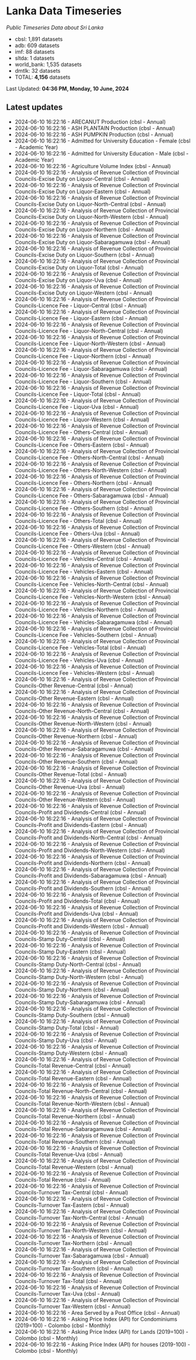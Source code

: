 # Lanka Data Timeseries
*Public Timeseries Data about Sri Lanka*

* cbsl: 1,891 datasets
* adb: 609 datasets
* imf: 88 datasets
* sltda: 1 datasets
* world_bank: 1,535 datasets
* dmtlk: 32 datasets
* TOTAL: **4,156** datasets

Last Updated: **04:36 PM, Monday, 10 June, 2024**

## Latest updates

* 2024-06-10 16:22:16 - ARECANUT Production (cbsl - Annual)
* 2024-06-10 16:22:16 - ASH PLANTAIN Production (cbsl - Annual)
* 2024-06-10 16:22:16 - ASH PUMPKIN Production (cbsl - Annual)
* 2024-06-10 16:22:16 - Admitted for University Education - Female (cbsl - Academic Year)
* 2024-06-10 16:22:16 - Admitted for University Education - Male (cbsl - Academic Year)
* 2024-06-10 16:22:16 - Agriculture Volume Index (cbsl - Annual)
* 2024-06-10 16:22:16 - Analysis of Revenue Collection of Provincial Councils-Excise Duty on Liquor-Central (cbsl - Annual)
* 2024-06-10 16:22:16 - Analysis of Revenue Collection of Provincial Councils-Excise Duty on Liquor-Eastern (cbsl - Annual)
* 2024-06-10 16:22:16 - Analysis of Revenue Collection of Provincial Councils-Excise Duty on Liquor-North-Central (cbsl - Annual)
* 2024-06-10 16:22:16 - Analysis of Revenue Collection of Provincial Councils-Excise Duty on Liquor-North-Western (cbsl - Annual)
* 2024-06-10 16:22:16 - Analysis of Revenue Collection of Provincial Councils-Excise Duty on Liquor-Northern (cbsl - Annual)
* 2024-06-10 16:22:16 - Analysis of Revenue Collection of Provincial Councils-Excise Duty on Liquor-Sabaragamuwa (cbsl - Annual)
* 2024-06-10 16:22:16 - Analysis of Revenue Collection of Provincial Councils-Excise Duty on Liquor-Southern (cbsl - Annual)
* 2024-06-10 16:22:16 - Analysis of Revenue Collection of Provincial Councils-Excise Duty on Liquor-Total (cbsl - Annual)
* 2024-06-10 16:22:16 - Analysis of Revenue Collection of Provincial Councils-Excise Duty on Liquor-Uva (cbsl - Annual)
* 2024-06-10 16:22:16 - Analysis of Revenue Collection of Provincial Councils-Excise Duty on Liquor-Western (cbsl - Annual)
* 2024-06-10 16:22:16 - Analysis of Revenue Collection of Provincial Councils-Licence Fee - Liquor-Central (cbsl - Annual)
* 2024-06-10 16:22:16 - Analysis of Revenue Collection of Provincial Councils-Licence Fee - Liquor-Eastern (cbsl - Annual)
* 2024-06-10 16:22:16 - Analysis of Revenue Collection of Provincial Councils-Licence Fee - Liquor-North-Central (cbsl - Annual)
* 2024-06-10 16:22:16 - Analysis of Revenue Collection of Provincial Councils-Licence Fee - Liquor-North-Western (cbsl - Annual)
* 2024-06-10 16:22:16 - Analysis of Revenue Collection of Provincial Councils-Licence Fee - Liquor-Northern (cbsl - Annual)
* 2024-06-10 16:22:16 - Analysis of Revenue Collection of Provincial Councils-Licence Fee - Liquor-Sabaragamuwa (cbsl - Annual)
* 2024-06-10 16:22:16 - Analysis of Revenue Collection of Provincial Councils-Licence Fee - Liquor-Southern (cbsl - Annual)
* 2024-06-10 16:22:16 - Analysis of Revenue Collection of Provincial Councils-Licence Fee - Liquor-Total (cbsl - Annual)
* 2024-06-10 16:22:16 - Analysis of Revenue Collection of Provincial Councils-Licence Fee - Liquor-Uva (cbsl - Annual)
* 2024-06-10 16:22:16 - Analysis of Revenue Collection of Provincial Councils-Licence Fee - Liquor-Western (cbsl - Annual)
* 2024-06-10 16:22:16 - Analysis of Revenue Collection of Provincial Councils-Licence Fee - Others-Central (cbsl - Annual)
* 2024-06-10 16:22:16 - Analysis of Revenue Collection of Provincial Councils-Licence Fee - Others-Eastern (cbsl - Annual)
* 2024-06-10 16:22:16 - Analysis of Revenue Collection of Provincial Councils-Licence Fee - Others-North-Central (cbsl - Annual)
* 2024-06-10 16:22:16 - Analysis of Revenue Collection of Provincial Councils-Licence Fee - Others-North-Western (cbsl - Annual)
* 2024-06-10 16:22:16 - Analysis of Revenue Collection of Provincial Councils-Licence Fee - Others-Northern (cbsl - Annual)
* 2024-06-10 16:22:16 - Analysis of Revenue Collection of Provincial Councils-Licence Fee - Others-Sabaragamuwa (cbsl - Annual)
* 2024-06-10 16:22:16 - Analysis of Revenue Collection of Provincial Councils-Licence Fee - Others-Southern (cbsl - Annual)
* 2024-06-10 16:22:16 - Analysis of Revenue Collection of Provincial Councils-Licence Fee - Others-Total (cbsl - Annual)
* 2024-06-10 16:22:16 - Analysis of Revenue Collection of Provincial Councils-Licence Fee - Others-Uva (cbsl - Annual)
* 2024-06-10 16:22:16 - Analysis of Revenue Collection of Provincial Councils-Licence Fee - Others-Western (cbsl - Annual)
* 2024-06-10 16:22:16 - Analysis of Revenue Collection of Provincial Councils-Licence Fee - Vehicles-Central (cbsl - Annual)
* 2024-06-10 16:22:16 - Analysis of Revenue Collection of Provincial Councils-Licence Fee - Vehicles-Eastern (cbsl - Annual)
* 2024-06-10 16:22:16 - Analysis of Revenue Collection of Provincial Councils-Licence Fee - Vehicles-North-Central (cbsl - Annual)
* 2024-06-10 16:22:16 - Analysis of Revenue Collection of Provincial Councils-Licence Fee - Vehicles-North-Western (cbsl - Annual)
* 2024-06-10 16:22:16 - Analysis of Revenue Collection of Provincial Councils-Licence Fee - Vehicles-Northern (cbsl - Annual)
* 2024-06-10 16:22:16 - Analysis of Revenue Collection of Provincial Councils-Licence Fee - Vehicles-Sabaragamuwa (cbsl - Annual)
* 2024-06-10 16:22:16 - Analysis of Revenue Collection of Provincial Councils-Licence Fee - Vehicles-Southern (cbsl - Annual)
* 2024-06-10 16:22:16 - Analysis of Revenue Collection of Provincial Councils-Licence Fee - Vehicles-Total (cbsl - Annual)
* 2024-06-10 16:22:16 - Analysis of Revenue Collection of Provincial Councils-Licence Fee - Vehicles-Uva (cbsl - Annual)
* 2024-06-10 16:22:16 - Analysis of Revenue Collection of Provincial Councils-Licence Fee - Vehicles-Western (cbsl - Annual)
* 2024-06-10 16:22:16 - Analysis of Revenue Collection of Provincial Councils-Other Revenue-Central (cbsl - Annual)
* 2024-06-10 16:22:16 - Analysis of Revenue Collection of Provincial Councils-Other Revenue-Eastern (cbsl - Annual)
* 2024-06-10 16:22:16 - Analysis of Revenue Collection of Provincial Councils-Other Revenue-North-Central (cbsl - Annual)
* 2024-06-10 16:22:16 - Analysis of Revenue Collection of Provincial Councils-Other Revenue-North-Western (cbsl - Annual)
* 2024-06-10 16:22:16 - Analysis of Revenue Collection of Provincial Councils-Other Revenue-Northern (cbsl - Annual)
* 2024-06-10 16:22:16 - Analysis of Revenue Collection of Provincial Councils-Other Revenue-Sabaragamuwa (cbsl - Annual)
* 2024-06-10 16:22:16 - Analysis of Revenue Collection of Provincial Councils-Other Revenue-Southern (cbsl - Annual)
* 2024-06-10 16:22:16 - Analysis of Revenue Collection of Provincial Councils-Other Revenue-Total (cbsl - Annual)
* 2024-06-10 16:22:16 - Analysis of Revenue Collection of Provincial Councils-Other Revenue-Uva (cbsl - Annual)
* 2024-06-10 16:22:16 - Analysis of Revenue Collection of Provincial Councils-Other Revenue-Western (cbsl - Annual)
* 2024-06-10 16:22:16 - Analysis of Revenue Collection of Provincial Councils-Profit and Dividends-Central (cbsl - Annual)
* 2024-06-10 16:22:16 - Analysis of Revenue Collection of Provincial Councils-Profit and Dividends-Eastern (cbsl - Annual)
* 2024-06-10 16:22:16 - Analysis of Revenue Collection of Provincial Councils-Profit and Dividends-North-Central (cbsl - Annual)
* 2024-06-10 16:22:16 - Analysis of Revenue Collection of Provincial Councils-Profit and Dividends-North-Western (cbsl - Annual)
* 2024-06-10 16:22:16 - Analysis of Revenue Collection of Provincial Councils-Profit and Dividends-Northern (cbsl - Annual)
* 2024-06-10 16:22:16 - Analysis of Revenue Collection of Provincial Councils-Profit and Dividends-Sabaragamuwa (cbsl - Annual)
* 2024-06-10 16:22:16 - Analysis of Revenue Collection of Provincial Councils-Profit and Dividends-Southern (cbsl - Annual)
* 2024-06-10 16:22:16 - Analysis of Revenue Collection of Provincial Councils-Profit and Dividends-Total (cbsl - Annual)
* 2024-06-10 16:22:16 - Analysis of Revenue Collection of Provincial Councils-Profit and Dividends-Uva (cbsl - Annual)
* 2024-06-10 16:22:16 - Analysis of Revenue Collection of Provincial Councils-Profit and Dividends-Western (cbsl - Annual)
* 2024-06-10 16:22:16 - Analysis of Revenue Collection of Provincial Councils-Stamp Duty-Central (cbsl - Annual)
* 2024-06-10 16:22:16 - Analysis of Revenue Collection of Provincial Councils-Stamp Duty-Eastern (cbsl - Annual)
* 2024-06-10 16:22:16 - Analysis of Revenue Collection of Provincial Councils-Stamp Duty-North-Central (cbsl - Annual)
* 2024-06-10 16:22:16 - Analysis of Revenue Collection of Provincial Councils-Stamp Duty-North-Western (cbsl - Annual)
* 2024-06-10 16:22:16 - Analysis of Revenue Collection of Provincial Councils-Stamp Duty-Northern (cbsl - Annual)
* 2024-06-10 16:22:16 - Analysis of Revenue Collection of Provincial Councils-Stamp Duty-Sabaragamuwa (cbsl - Annual)
* 2024-06-10 16:22:16 - Analysis of Revenue Collection of Provincial Councils-Stamp Duty-Southern (cbsl - Annual)
* 2024-06-10 16:22:16 - Analysis of Revenue Collection of Provincial Councils-Stamp Duty-Total (cbsl - Annual)
* 2024-06-10 16:22:16 - Analysis of Revenue Collection of Provincial Councils-Stamp Duty-Uva (cbsl - Annual)
* 2024-06-10 16:22:16 - Analysis of Revenue Collection of Provincial Councils-Stamp Duty-Western (cbsl - Annual)
* 2024-06-10 16:22:16 - Analysis of Revenue Collection of Provincial Councils-Total Revenue-Central (cbsl - Annual)
* 2024-06-10 16:22:16 - Analysis of Revenue Collection of Provincial Councils-Total Revenue-Eastern (cbsl - Annual)
* 2024-06-10 16:22:16 - Analysis of Revenue Collection of Provincial Councils-Total Revenue-North-Central (cbsl - Annual)
* 2024-06-10 16:22:16 - Analysis of Revenue Collection of Provincial Councils-Total Revenue-North-Western (cbsl - Annual)
* 2024-06-10 16:22:16 - Analysis of Revenue Collection of Provincial Councils-Total Revenue-Northern (cbsl - Annual)
* 2024-06-10 16:22:16 - Analysis of Revenue Collection of Provincial Councils-Total Revenue-Sabaragamuwa (cbsl - Annual)
* 2024-06-10 16:22:16 - Analysis of Revenue Collection of Provincial Councils-Total Revenue-Southern (cbsl - Annual)
* 2024-06-10 16:22:16 - Analysis of Revenue Collection of Provincial Councils-Total Revenue-Uva (cbsl - Annual)
* 2024-06-10 16:22:16 - Analysis of Revenue Collection of Provincial Councils-Total Revenue-Western (cbsl - Annual)
* 2024-06-10 16:22:16 - Analysis of Revenue Collection of Provincial Councils-Total Revenue (cbsl - Annual)
* 2024-06-10 16:22:16 - Analysis of Revenue Collection of Provincial Councils-Turnover Tax-Central (cbsl - Annual)
* 2024-06-10 16:22:16 - Analysis of Revenue Collection of Provincial Councils-Turnover Tax-Eastern (cbsl - Annual)
* 2024-06-10 16:22:16 - Analysis of Revenue Collection of Provincial Councils-Turnover Tax-North-Central (cbsl - Annual)
* 2024-06-10 16:22:16 - Analysis of Revenue Collection of Provincial Councils-Turnover Tax-North-Western (cbsl - Annual)
* 2024-06-10 16:22:16 - Analysis of Revenue Collection of Provincial Councils-Turnover Tax-Northern (cbsl - Annual)
* 2024-06-10 16:22:16 - Analysis of Revenue Collection of Provincial Councils-Turnover Tax-Sabaragamuwa (cbsl - Annual)
* 2024-06-10 16:22:16 - Analysis of Revenue Collection of Provincial Councils-Turnover Tax-Southern (cbsl - Annual)
* 2024-06-10 16:22:16 - Analysis of Revenue Collection of Provincial Councils-Turnover Tax-Total (cbsl - Annual)
* 2024-06-10 16:22:16 - Analysis of Revenue Collection of Provincial Councils-Turnover Tax-Uva (cbsl - Annual)
* 2024-06-10 16:22:16 - Analysis of Revenue Collection of Provincial Councils-Turnover Tax-Western (cbsl - Annual)
* 2024-06-10 16:22:16 - Area Served by a Post Office (cbsl - Annual)
* 2024-06-10 16:22:16 - Asking Price Index (API) for Condominiums (2019=100) - Colombo (cbsl - Monthly)
* 2024-06-10 16:22:16 - Asking Price Index (API) for Lands (2019=100) - Colombo (cbsl - Monthly)
* 2024-06-10 16:22:16 - Asking Price Index (API) for houses (2019-100) - Colombo (cbsl - Monthly)